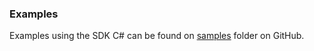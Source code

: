 ### Examples

Examples using the SDK C# can be found on [samples](https://github.com/takenet/blip-sdk-csharp/tree/master/src/Samples) folder on GitHub.
